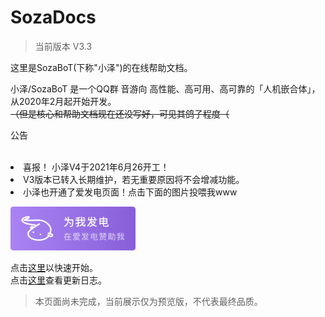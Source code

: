 # SozaDocs  
> 当前版本 V3.3

这里是SozaBoT(下称"小泽")的在线帮助文档。  

小泽/SozaBoT 是一个QQ群 音游向 高性能、高可用、高可靠的「人机嵌合体」，从2020年2月起开始开发。  
~~（但是核心和帮助文档现在还没写好，可见其鸽子程度（~~   

<div class="custom-block tip"><p class="custom-block-title">公告</p></br><li>喜报！
小泽V4于2021年6月26开工！</li><li>V3版本已转入长期维护，若无重要原因将不会增减功能。</li><li>小泽也开通了爱发电页面！点击下面的图片投喂我www<p><a href="https://afdian.net/@CatNetwork" target="_blank"><img src=".\site-source\images\supportmeonafd.png" width="200px"></a></p></li></div>  


点击[这里](./start.md)以快速开始。  
点击[这里](./update.md)查看更新日志。  

> 本页面尚未完成，当前展示仅为预览版，不代表最终品质。  


